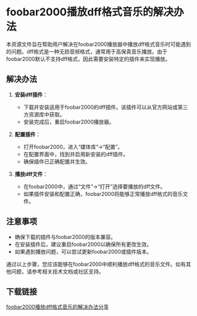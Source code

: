 # foobar2000播放dff格式音乐的解决办法

本资源文件旨在帮助用户解决在foobar2000播放器中播放dff格式音乐时可能遇到的问题。dff格式是一种无损音频格式，通常用于高保真音乐播放。由于foobar2000默认不支持dff格式，因此需要安装特定的插件来实现播放。

## 解决办法

1. **安装dff插件**：
   - 下载并安装适用于foobar2000的dff插件。该插件可以从官方网站或第三方资源库中获取。
   - 安装完成后，重启foobar2000播放器。

2. **配置插件**：
   - 打开foobar2000，进入“媒体库”->“配置”。
   - 在配置界面中，找到并启用新安装的dff插件。
   - 确保插件已正确配置并生效。

3. **播放dff文件**：
   - 在foobar2000中，通过“文件”->“打开”选择要播放的dff文件。
   - 如果插件安装和配置正确，foobar2000将能够正常播放dff格式的音乐文件。

## 注意事项

- 确保下载的插件与foobar2000的版本兼容。
- 在安装插件后，建议重启foobar2000以确保所有更改生效。
- 如果遇到播放问题，可以尝试更新foobar2000或插件版本。

通过以上步骤，您应该能够在foobar2000中顺利播放dff格式的音乐文件。如有其他问题，请参考相关技术文档或社区支持。

## 下载链接

[foobar2000播放dff格式音乐的解决办法分享](https://pan.quark.cn/s/de1906085908)